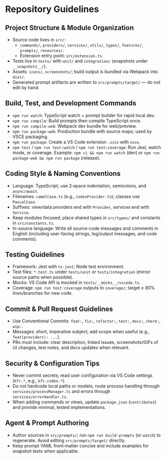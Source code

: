 # Repository Guidelines

## Project Structure & Module Organization
- Source code lives in `src/`:
  - `commands/`, `providers/`, `services/`, `utils/`, `types/`, `features/`, `prompts/`, `resources/`.
  - Extension entry point: `src/extension.ts`.
- Tests live in `tests/` with `unit/` and `integration/` (snapshots under `__snapshots__/`).
- Assets: `icons/`, `screenshots/`; build output is bundled via Webpack into `dist/`.
- Generated prompt artifacts are written to `src/prompts/target/` — do not edit by hand.

## Build, Test, and Development Commands
- `npm run watch`: TypeScript watch + prompt builder for rapid local dev.
- `npm run compile`: Build prompts then compile TypeScript once.
- `npm run compile-web`: Webpack dev bundle for web/preview.
- `npm run package-web`: Production bundle with source maps; used by VSCE packaging.
- `npm run package`: Create a VS Code extension `.vsix` with `vsce`.
- `npm test` / `npm run test:watch` / `npm run test:coverage`: Run Jest, watch mode, or coverage.
Example: `npm ci && npm run watch` (dev) or `npm run package-web && npm run package` (release).

## Coding Style & Naming Conventions
- Language: TypeScript; use 2‑space indentation, semicolons, and `async/await`.
- Filenames: `camelCase.ts` (e.g., `codexProvider.ts`); classes use `PascalCase`.
- Suffixes: view/data providers end with `Provider`, services end with `Service`.
- Keep modules focused; place shared types in `src/types/` and constants in `src/constants.ts`.
- In-source language: Write all source-code messages and comments in English (including user-facing strings, log/output messages, and code comments).

## Testing Guidelines
- Framework: Jest with `ts-jest`; Node test environment.
- Test files: `*.test.ts` under `tests/unit` or `tests/integration` (mirror source paths when possible).
- Mocks: VS Code API is mocked in `tests/__mocks__/vscode.ts`.
- Coverage: `npm run test:coverage` outputs to `coverage/`; target ≥ 80% lines/branches for new code.

## Commit & Pull Request Guidelines
- Use Conventional Commits: `feat:`, `fix:`, `refactor:`, `test:`, `docs:`, `chore:`, `wip:`.
- Messages: short, imperative subject; add scope when useful (e.g., `feat(providers): ...`).
- PRs must include: clear description, linked issues, screenshots/GIFs of UI changes, test notes, and docs updates when relevant.

## Security & Configuration Tips
- Never commit secrets; read user configuration via VS Code settings (`kfc.*`, e.g., `kfc.codex.*`).
- Do not hardcode local paths or models; route process handling through `services/processManager.ts` and errors through `services/errorHandler.ts`.
- When adding commands or views, update `package.json` (`contributes`) and provide minimal, tested implementations.

## Agent & Prompt Authoring
- Author sources in `src/prompts/`; run `npm run build-prompts` (or `watch`) to regenerate. Avoid editing `src/prompts/target/` directly.
- Keep prompt YAML front‑matter concise and include examples for snapshot tests when applicable.
